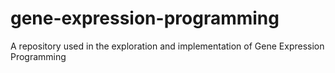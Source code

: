 # gene-expression-programming
A repository used in the exploration and implementation of Gene Expression Programming
